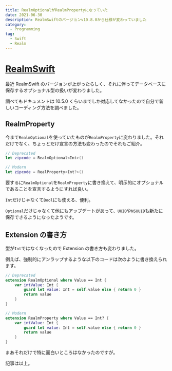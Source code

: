 ```yaml
---
title: RealmOptionalがRealmPropertyになっていた
date: 2021-06-30
description: RealmSwiftのバージョンv10.8.0から仕様が変わっていました
category:
  - Programming
tag:
  - Swift
  - Realm
---
```


# [RealmSwift](https://github.com/realm/realm-cocoa/releases/tag/v10.8.1)

最近 RealmSwift のバージョンが上がったらしく、それに伴ってデータベースに保存するオプショナル型の扱いが変わりました。

調べてもドキュメントは 10.5.0 くらいまでしか対応してなかったので自分で新しいコーディング方法を調べました。

## RealmProperty

今まで`RealmOptional`を使っていたものが`RealmProperty`に変わりました。それだけでなく、ちょっとだけ宣言の方法も変わったのでそれもご紹介。

```swift
// Deprecated
let zipcode = RealmOptional<Int>()

// Modern
let zipcode = RealProperty<Int?>()
```

要するに`RealmOptional`を`RealmProperty`に書き換えて、明示的にオプショナルであることを宣言するようにすれば良い。

`Int`だけじゃなくて`Bool`にも使える、便利。

`Optional`だけじゃなくて他にもアップデートがあって、`UUID`や`NSUUID`も新たに保存できるようになったようです。

## Extension の書き方

型が`Int`ではなくなったので Extension の書き方も変わりました。

例えば、強制的にアンラップするような以下のコードは次のように書き換えられます。

```swift
// Deprecated
extension RealmOptional where Value == Int {
    var intValue: Int {
        guard let value: Int = self.value else { return 0 }
        return value
    }
}

// Modern
extension RealmProperty where Value == Int? {
    var intValue: Int {
        guard let value: Int = self.value else { return 0 }
        return value
    }
}
```

まあそれだけで特に面白いところはなかったのですが。

記事は以上。
